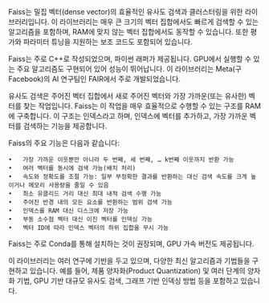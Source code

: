 Faiss는 밀집 벡터(dense vector)의 효율적인 유사도 검색과 클러스터링을 위한 라이브러리입니다. 이 라이브러리는 매우 큰 크기의 벡터 집합에서도 빠르게 검색할 수 있는 알고리즘을 포함하며, RAM에 맞지 않는 벡터 집합에서도 동작할 수 있습니다. 또한 평가와 파라미터 튜닝을 지원하는 보조 코드도 포함되어 있습니다.

Faiss는 주로 C++로 작성되었으며, 파이썬 래퍼가 제공됩니다. GPU에서 실행할 수 있는 주요 알고리즘도 구현되어 있어 성능이 뛰어납니다. 이 라이브러리는 Meta(구 Facebook)의 AI 연구팀인 FAIR에서 주로 개발되었습니다.

유사도 검색은 주어진 벡터 집합에서 새로 주어진 벡터와 가장 가까운(또는 유사한) 벡터를 찾는 작업입니다. Faiss는 이 작업을 매우 효율적으로 수행할 수 있는 구조를 RAM에 구축합니다. 이 구조는 인덱스라고 하며, 인덱스에 벡터를 추가하고, 가장 가까운 벡터를 검색하는 기능을 제공합니다.

Faiss의 주요 기능은 다음과 같습니다:

	•	가장 가까운 이웃뿐만 아니라 두 번째, 세 번째, … k번째 이웃까지 반환 가능
	•	여러 벡터를 동시에 검색 가능(배치 처리)
	•	속도와 정확도를 조절 가능: 일부 부정확한 결과를 반환하는 대신 검색 속도를 크게 높이거나 메모리 사용량을 줄일 수 있음
	•	최소 유클리드 거리 대신 최대 내적 검색 수행 가능
	•	주어진 반경 내의 모든 요소를 반환하는 범위 검색 가능
	•	인덱스를 RAM 대신 디스크에 저장 가능
	•	부동 소수점 벡터 대신 이진 벡터를 인덱싱 가능
	•	벡터 ID에 따라 인덱스 벡터의 하위 집합을 무시 가능

Faiss는 주로 Conda를 통해 설치하는 것이 권장되며, GPU 가속 버전도 제공됩니다.

이 라이브러리는 여러 연구에 기반을 두고 있으며, 다양한 최신 알고리즘과 기법들을 구현하고 있습니다. 예를 들어, 제품 양자화(Product Quantization) 및 여러 단계의 양자화 기법, GPU 기반 대규모 유사도 검색, 그래프 기반 인덱싱 방법 등을 포함하고 있습니다.